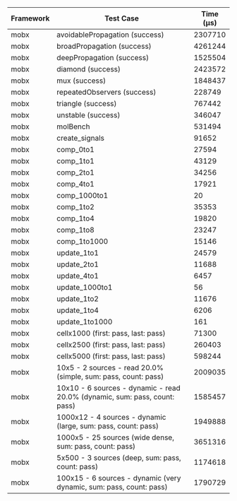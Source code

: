 | Framework | Test Case | Time (μs) |
| --- | --- | --- |
| mobx | avoidablePropagation (success) | 2307710 |
| mobx | broadPropagation (success) | 4261244 |
| mobx | deepPropagation (success) | 1525504 |
| mobx | diamond (success) | 2423572 |
| mobx | mux (success) | 1848437 |
| mobx | repeatedObservers (success) | 228749 |
| mobx | triangle (success) | 767442 |
| mobx | unstable (success) | 346047 |
| mobx | molBench | 531494 |
| mobx | create_signals | 91652 |
| mobx | comp_0to1 | 27594 |
| mobx | comp_1to1 | 43129 |
| mobx | comp_2to1 | 34256 |
| mobx | comp_4to1 | 17921 |
| mobx | comp_1000to1 | 20 |
| mobx | comp_1to2 | 35353 |
| mobx | comp_1to4 | 19820 |
| mobx | comp_1to8 | 23247 |
| mobx | comp_1to1000 | 15146 |
| mobx | update_1to1 | 24579 |
| mobx | update_2to1 | 11688 |
| mobx | update_4to1 | 6457 |
| mobx | update_1000to1 | 56 |
| mobx | update_1to2 | 11676 |
| mobx | update_1to4 | 6206 |
| mobx | update_1to1000 | 161 |
| mobx | cellx1000 (first: pass, last: pass) | 71300 |
| mobx | cellx2500 (first: pass, last: pass) | 260403 |
| mobx | cellx5000 (first: pass, last: pass) | 598244 |
| mobx | 10x5 - 2 sources - read 20.0% (simple, sum: pass, count: pass) | 2009035 |
| mobx | 10x10 - 6 sources - dynamic - read 20.0% (dynamic, sum: pass, count: pass) | 1585457 |
| mobx | 1000x12 - 4 sources - dynamic (large, sum: pass, count: pass) | 1949888 |
| mobx | 1000x5 - 25 sources (wide dense, sum: pass, count: pass) | 3651316 |
| mobx | 5x500 - 3 sources (deep, sum: pass, count: pass) | 1174618 |
| mobx | 100x15 - 6 sources - dynamic (very dynamic, sum: pass, count: pass) | 1790729 |
